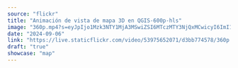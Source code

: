 ```yaml
---
source: "flickr"
title: "Animación de vista de mapa 3D en QGIS-600p-hls"
image: "360p.mp4?s=eyJpIjo1Mzk3NTY1MjA3MSwiZSI6MTczMTY3NjQxMCwicyI6ImI1OWUzYzdhMmRmZTI1YmE0ODU0ZGU1MTI2MzBiODY1ZWVmYjIwNmMiLCJ2IjoxfQ.mp4"
date: "2024-09-06"
link: "https://live.staticflickr.com/video/53975652071/d3bb774578/360p.mp4?s=eyJpIjo1Mzk3NTY1MjA3MSwiZSI6MTczMTY3NjQxMCwicyI6ImI1OWUzYzdhMmRmZTI1YmE0ODU0ZGU1MTI2MzBiODY1ZWVmYjIwNmMiLCJ2IjoxfQ"
draft: "true"
showcase: "map"
---
```

